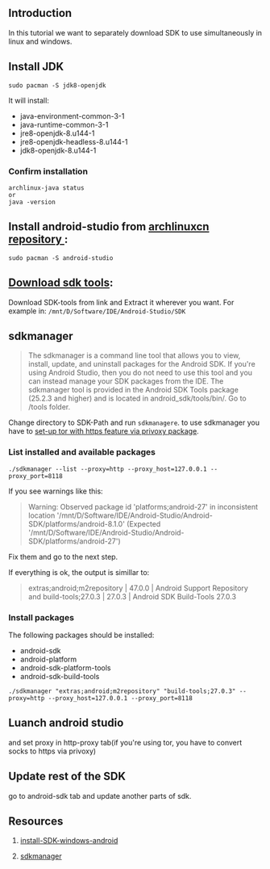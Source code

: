Introduction
------------

In this tutorial we want to separately download SDK to use simultaneously in linux and windows.

## Install JDK
```
sudo pacman -S jdk8-openjdk 
```
It will install:

- java-environment-common-3-1
- java-runtime-common-3-1
- jre8-openjdk-8.u144-1 
- jre8-openjdk-headless-8.u144-1
- jdk8-openjdk-8.u144-1


### Confirm installation
```
archlinux-java status
or
java -version
```

## Install android-studio from [archlinuxcn repository ](http://repo.archlinuxcn.org/):
```
sudo pacman -S android-studio
```

## [Download sdk tools](https://developer.android.com/studio/index.html):

Download SDK-tools from link and Extract it wherever you want. For example in:
```/mnt/D/Software/IDE/Android-Studio/SDK```


## sdkmanager
> The sdkmanager is a command line tool that allows you to view, install, update, and uninstall packages for the Android SDK. If you're using Android Studio, then you do not need to use this tool and you can instead manage your SDK packages from the IDE.
The sdkmanager tool is provided in the Android SDK Tools package (25.2.3 and higher) and is located in android_sdk/tools/bin/.
Go to /tools folder. 


Change directory to SDK-Path and run `sdkmanagere`. to use sdkmanager you have to [set-up tor with https feature via privoxy package](https://github.com/LinArcX/Nokat/blob/master/Packages/Tor).

### List installed and available packages
```
./sdkmanager --list --proxy=http --proxy_host=127.0.0.1 --proxy_port=8118
```

If you see warnings like this:
> Warning: Observed package id 'platforms;android-27' in inconsistent location '/mnt/D/Software/IDE/Android-Studio/Android-SDK/platforms/android-8.1.0' (Expected '/mnt/D/Software/IDE/Android-Studio/Android-SDK/platforms/android-27')

Fix them and go to the next step.

If everything is ok, the output is simillar to:

>extras;android;m2repository                                                              | 47.0.0       | Android Support Repository                                          
and
build-tools;27.0.3                                                                       | 27.0.3       | Android SDK Build-Tools 27.0.3    

### Install packages
The following packages should be installed:

* android-sdk
* android-platform
* android-sdk-platform-tools
* android-sdk-build-tools                                  

```
./sdkmanager "extras;android;m2repository" "build-tools;27.0.3" --proxy=http --proxy_host=127.0.0.1 --proxy_port=8118
```

## Luanch android studio
and set proxy in http-proxy tab(if you're using tor, you have to convert socks to https via privoxy)

## Update rest of the SDK
go to android-sdk tab and update another parts of sdk.

Resources
-----
1. [install-SDK-windows-android](http://androidcode.ir/post/install-SDK-windows-android-lynda-%D9%86%D8%B5%D8%A8-%D9%88%DB%8C%D9%86%D8%AF%D9%88%D8%B2)

2. [sdkmanager](https://developer.android.com/studio/command-line/sdkmanager.html)